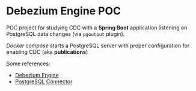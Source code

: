 # Debezium Engine POC

POC project for studying CDC with a **Spring Boot** application listening on PostgreSQL data changes (via `pgoutput` plugin).

*Docker compose* starts a PostgreSQL server with proper configuration for enabling CDC (aka **publications**)

Some references:

* [Debezium Engine](https://debezium.io/documentation/reference/1.6/development/engine.html)
* [PostgreSQL Connector](https://debezium.io/documentation/reference/1.6/connectors/postgresql.html)